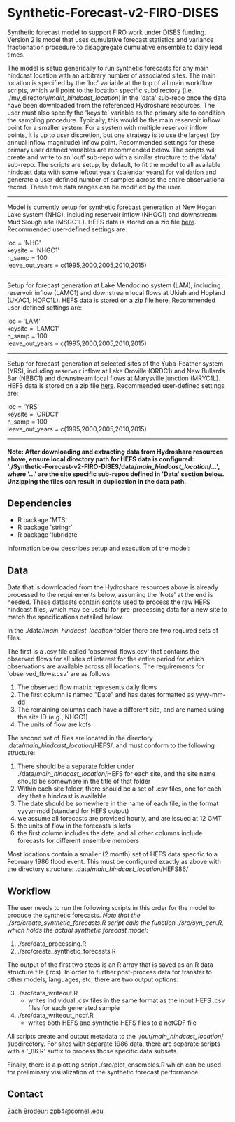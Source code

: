 # Synthetic-Forecast-v2-FIRO-DISES
Synthetic forecast model to support FIRO work under DISES funding. Version 2 is model that uses cumulative forecast statistics and variance fractionation procedure to disaggregate cumulative ensemble to daily lead times.  

The model is setup generically to run synthetic forecasts for any main hindcast location with an arbitrary number of associated sites. The main location is specified by the 'loc' variable at the top of all main workflow scripts, which will point to the location specific subdirectory (i.e. ./my_directory/_main_hindcast_location_) in the 'data' sub-repo once the data have been downloaded from the referenced Hydroshare resources. The user must also specify the 'keysite' variable as the primary site to condition the sampling procedure. Typically, this would be the main reservoir inflow point for a smaller system. For a system with multiple reservoir inflow points, it is up to user discretion, but one strategy is to use the largest (by annual inflow magnitude) inflow point. Recommended settings for these primary user defined variables are recommended below. The scripts will create and write to an 'out' sub-repo with a similar structure to the 'data' sub-repo. The scripts are setup, by default, to fit the model to all available hindcast data with some leftout years (calendar years) for validation and generate a user-defined number of samples across the entire observational record. These time data ranges can be modified by the user.

---
Model is currently setup for synthetic forecast generation at New Hogan Lake system (NHG), including reservoir inflow (NHGC1) and downstream Mud Slough site (MSGC1L). HEFS data is stored on a zip file [here](https://www.hydroshare.org/resource/f63ead2d62414940a7d90acdc234a5d1/). Recommended user-defined settings are:
  
loc = 'NHG'   
keysite = 'NHGC1'   
n_samp = 100   
leave_out_years = c(1995,2000,2005,2010,2015)   

---
Setup for forecast generation at Lake Mendocino system (LAM), including reservoir inflow (LAMC1) and downstream local flows at Ukiah and Hopland (UKAC1, HOPC1L). HEFS data is stored on a zip file [here](https://www.hydroshare.org/resource/ccffddde118f4145854c960295f520cb/). Recommended user-defined settings are:
  
loc = 'LAM'   
keysite = 'LAMC1'   
n_samp = 100   
leave_out_years = c(1995,2000,2005,2010,2015)   

---
Setup for forecast generation at selected sites of the Yuba-Feather system (YRS), including reservoir inflow at Lake Oroville (ORDC1) and New Bullards Bar (NBBC1) and downstream local flows at Marysville junction (MRYC1L). HEFS data is stored on a zip file [here](). Recommended user-defined settings are:
  
loc = 'YRS'   
keysite = 'ORDC1'   
n_samp = 100   
leave_out_years = c(1995,2000,2005,2010,2015)   

---
#### Note: After downloading and extracting data from Hydroshare resources above, ensure local directory path for HEFS data is configured: './Synthetic-Forecast-v2-FIRO-DISES/data/_main_hindcast_location_/...', where '...' are the site specific sub-repos defined in 'Data' section below. Unzipping the files can result in duplication in the data path.

## Dependencies
- R package 'MTS'
- R package 'stringr'
- R package 'lubridate'

   
Information below describes setup and execution of the model:   
## Data
Data that is downloaded from the Hydroshare resources above is already processed to the requirements below, assuming the 'Note' at the end is heeded. These datasets contain scripts used to process the raw HEFS hindcast files, which may be useful for pre-processing data for a new site to match the specifications detailed below.

In the ./data/_main_hindcast_location_ folder there are two required sets of files. 

The first is a .csv file called 'observed_flows.csv' that contains the observed flows for all sites of interest for the entire period for which observations are available across all locations. The requirements for 'observed_flows.csv' are as follows:
1) The observed flow matrix represents daily flows
2) The first column is named "Date" and has dates formatted as yyyy-mm-dd
3) The remaining columns each have a different site, and are named using the site ID (e.g., NHGC1)
4) The units of flow are kcfs

The second set of files are located in the directory .data/_main_hindcast_location_/HEFS/, and must conform to the following structure: 
1) There should be a separate folder under ./data/_main_hindcast_location_/HEFS for each site, and the site name should be somewhere in the title of that folder
2) Within each site folder, there should be a set of .csv files, one for each day that a hindcast is available
3) The date should be somewhere in the name of each file, in the format yyyymmdd (standard for HEFS output)
4) we assume all forecasts are provided hourly, and are issued at 12 GMT
5) the units of flow in the forecasts is kcfs
6) the first column includes the date, and all other columns include forecasts for different ensemble members

Most locations contain a smaller (2 month) set of HEFS data specific to a February 1986 flood event. This must be configured exactly as above with the directory structure: .data/_main_hindcast_location_/HEFS86/

## Workflow

The user needs to run the following scripts in this order for the model to produce the synthetic forecasts. _Note that the ./src/create_synthetic_forecasts.R script calls the function ./src/syn_gen.R, which holds the actual synthetic forecast model_:
1) ./src/data_processing.R
2) ./src/create_synthetic_forecasts.R

The output of the first two steps is an R array that is saved as an R data structure file (.rds). In order to further post-process data for transfer to other models, languages, etc, there are two output options:   

3) ./src/data_writeout.R
   - writes individual .csv files in the same format as the input HEFS .csv files for each generated sample
4) ./src/data_writeout_ncdf.R
   - writes both HEFS and synthetic HEFS files to a netCDF file

All scripts create and output metadata to the ./out/_main_hindcast_location_/ subdirectory. For sites with separate 1986 data, there are separate scripts with a '_86.R' suffix to process those specific data subsets.  

Finally, there is a plotting script ./src/plot_ensembles.R which can be used for preliminary visualization of the synthetic forecast performance. 

## Contact

Zach Brodeur: zpb4@cornell.edu
